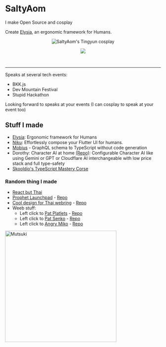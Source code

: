# SaltyAom
I make Open Source and cosplay

Create [Elysia](https://elysiajs.com), an ergonomic framework for Humans.

<!--- ![SaltyAom's Raiden Shogun cosplay](https://github.com/SaltyAom/SaltyAom/assets/35027979/a5fb5435-79a2-4dc7-9eb8-dd6c8af5969e) --->

<!--- <img src=https://github.com/SaltyAom/SaltyAom/assets/35027979/68725802-2675-4a11-ad45-eb1bcc3e5827 alt="SaltyAom's Nightingale cosplay" /> --->

<!--- <img src=https://github.com/SaltyAom/SaltyAom/assets/35027979/0ad0cf6f-cfdc-4450-9113-d0b31342b907 alt="SaltyAom's Haruna cosplay" /> --->

<p align=center>
  <img src=https://github.com/SaltyAom/SaltyAom/assets/35027979/27838147-9161-419a-b58b-ee3f05bf456c alt="SaltyAom's Tingyun cosplay" />
</p>

<p align=center>
  <a href="https://skillicons.dev">
    <img src="https://skillicons.dev/icons?i=typescript,swift,rust,flutter,nodejs,react,nextjs,vue,nuxtjs,svelte,tailwind,tauri,nestjs,prisma,graphql,postgresql,planetscale,redis,firebase,actix,docker,cloudflare,aws,gcp" />
  </a>
</p>

<br />

<p align=center>
<!--   <img alt="Saltyaom's GitHub stats" src=https://github-readme-stats.vercel.app/api?username=saltyaom&theme=default)](https://github.com/anuraghazra/github-readme-stats /> -->
</p>

---

Speaks at several tech events:
- BKK.js
- Dev Mountain Festival
- Stupid Hackathon

Looking forward to speaks at your events (I can cosplay to speak at your event too)

## Stuff I made
- [Elysia](https://elysiajs.com): Ergonomic framework for Humans
- [Niku](https://niku.saltyaom.com): Effortlessly compose your Flutter UI for humans.
- [Mobius](https://github.com/saltyaom/mobius) - GraphQL schema to TypeScript without code generation
- Dorothy: Character AI at home [(Repo)](https://github.com/SaltyAom/dorothy): Configurable Character AI like using Gemini or GPT or Cloudflare AI interchangeable with low price stack and full type-safety
- [Skooldio's TypeScript Mastery Corse](https://www.skooldio.com/bundles/typescript-mastery-series)

### Random thing I made
- [React but Thai](https://github.com/SaltyAom/react-but-thai)
- [Prophet Launchpad](http://prophet-launchpad.netlify.app/) - [Repo](https://github.com/SaltyAom/prophet-launchpad)
- [Cool design for Thai webring](https://ouroboros-ring.netlify.app) - [Repo](https://github.com/saltyAom/saltyaom-webring)
- Weeb stuff:
  - Left click to [Pat Platlets](https://platelets.netlify.app/) - [Repo](https://github.com/saltyAom/platelets)
  - Left click to [Pat Senko](http://pat-senko.netlify.app/) - [Repo](https://github.com/saltyAom/pat-senko)
  - Left click to [Angry Miko](https://angry-miko.netlify.app/) - [Repo](https://github.com/saltyAom/miko)

<img src=https://user-images.githubusercontent.com/35027979/198816875-2bc9704e-c96d-4472-adb7-1bdb9d461e72.gif width=360 height=360 alt="Mutsuki" />
